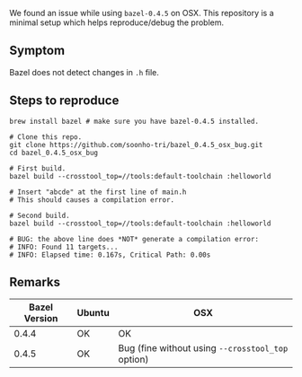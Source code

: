 We found an issue while using `bazel-0.4.5` on OSX. This repository is a minimal setup which helps reproduce/debug the problem.

Symptom
-------

Bazel does not detect changes in `.h` file.

Steps to reproduce
------------------

```
brew install bazel # make sure you have bazel-0.4.5 installed.

# Clone this repo.
git clone https://github.com/soonho-tri/bazel_0.4.5_osx_bug.git
cd bazel_0.4.5_osx_bug

# First build.
bazel build --crosstool_top=//tools:default-toolchain :helloworld

# Insert "abcde" at the first line of main.h
# This should causes a compilation error.

# Second build.
bazel build --crosstool_top=//tools:default-toolchain :helloworld

# BUG: the above line does *NOT* generate a compilation error:
# INFO: Found 11 targets...
# INFO: Elapsed time: 0.167s, Critical Path: 0.00s
```

Remarks
-------

Bazel Version | Ubuntu  | OSX
------------- | ------- | ----
0.4.4         |   OK    |  OK
0.4.5         |   OK    |  Bug (fine without using `--crosstool_top` option)

